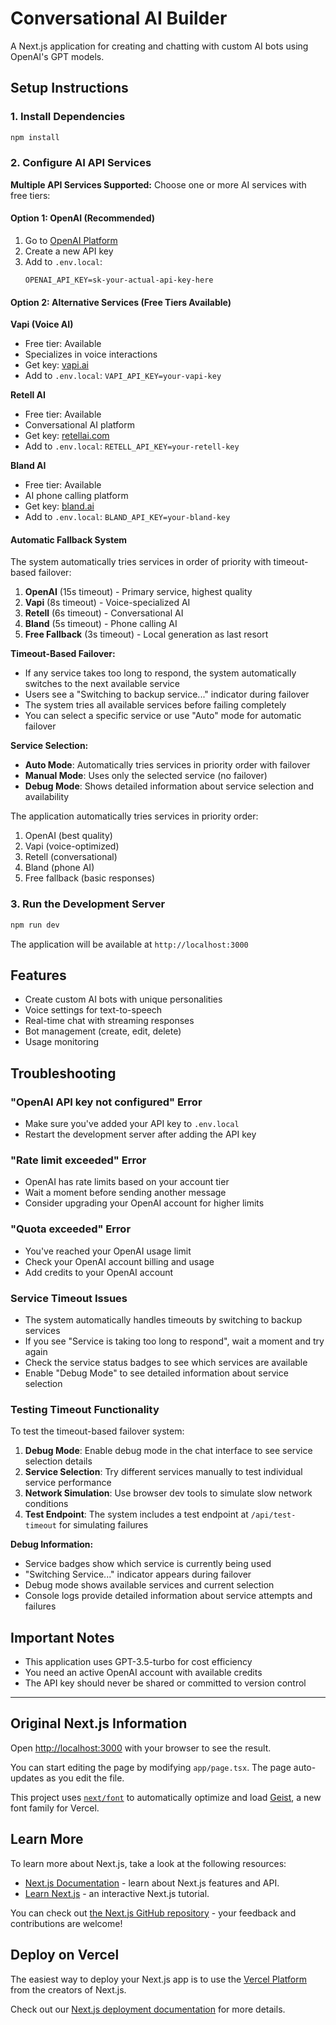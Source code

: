 # Conversational AI Builder

A Next.js application for creating and chatting with custom AI bots using OpenAI's GPT models.

## Setup Instructions

### 1. Install Dependencies

```bash
npm install
```

### 2. Configure AI API Services

**Multiple API Services Supported:** Choose one or more AI services with free tiers:

#### Option 1: OpenAI (Recommended)

1. Go to [OpenAI Platform](https://platform.openai.com/account/api-keys)
2. Create a new API key
3. Add to `.env.local`:
   ```
   OPENAI_API_KEY=sk-your-actual-api-key-here
   ```

#### Option 2: Alternative Services (Free Tiers Available)

**Vapi (Voice AI)**

- Free tier: Available
- Specializes in voice interactions
- Get key: [vapi.ai](https://vapi.ai)
- Add to `.env.local`: `VAPI_API_KEY=your-vapi-key`

**Retell AI**

- Free tier: Available
- Conversational AI platform
- Get key: [retellai.com](https://retellai.com)
- Add to `.env.local`: `RETELL_API_KEY=your-retell-key`

**Bland AI**

- Free tier: Available
- AI phone calling platform
- Get key: [bland.ai](https://bland.ai)
- Add to `.env.local`: `BLAND_API_KEY=your-bland-key`

#### Automatic Fallback System

The system automatically tries services in order of priority with timeout-based failover:

1. **OpenAI** (15s timeout) - Primary service, highest quality
2. **Vapi** (8s timeout) - Voice-specialized AI
3. **Retell** (6s timeout) - Conversational AI
4. **Bland** (5s timeout) - Phone calling AI
5. **Free Fallback** (3s timeout) - Local generation as last resort

**Timeout-Based Failover:**

- If any service takes too long to respond, the system automatically switches to the next available service
- Users see a "Switching to backup service..." indicator during failover
- The system tries all available services before failing completely
- You can select a specific service or use "Auto" mode for automatic failover

**Service Selection:**

- **Auto Mode**: Automatically tries services in priority order with failover
- **Manual Mode**: Uses only the selected service (no failover)
- **Debug Mode**: Shows detailed information about service selection and availability

The application automatically tries services in priority order:

1. OpenAI (best quality)
2. Vapi (voice-optimized)
3. Retell (conversational)
4. Bland (phone AI)
5. Free fallback (basic responses)

### 3. Run the Development Server

```bash
npm run dev
```

The application will be available at `http://localhost:3000`

## Features

- Create custom AI bots with unique personalities
- Voice settings for text-to-speech
- Real-time chat with streaming responses
- Bot management (create, edit, delete)
- Usage monitoring

## Troubleshooting

### "OpenAI API key not configured" Error

- Make sure you've added your API key to `.env.local`
- Restart the development server after adding the API key

### "Rate limit exceeded" Error

- OpenAI has rate limits based on your account tier
- Wait a moment before sending another message
- Consider upgrading your OpenAI account for higher limits

### "Quota exceeded" Error

- You've reached your OpenAI usage limit
- Check your OpenAI account billing and usage
- Add credits to your OpenAI account

### Service Timeout Issues

- The system automatically handles timeouts by switching to backup services
- If you see "Service is taking too long to respond", wait a moment and try again
- Check the service status badges to see which services are available
- Enable "Debug Mode" to see detailed information about service selection

### Testing Timeout Functionality

To test the timeout-based failover system:

1. **Debug Mode**: Enable debug mode in the chat interface to see service selection details
2. **Service Selection**: Try different services manually to test individual service performance
3. **Network Simulation**: Use browser dev tools to simulate slow network conditions
4. **Test Endpoint**: The system includes a test endpoint at `/api/test-timeout` for simulating failures

**Debug Information:**

- Service badges show which service is currently being used
- "Switching Service..." indicator appears during failover
- Debug mode shows available services and current selection
- Console logs provide detailed information about service attempts and failures

## Important Notes

- This application uses GPT-3.5-turbo for cost efficiency
- You need an active OpenAI account with available credits
- The API key should never be shared or committed to version control

---

## Original Next.js Information

Open [http://localhost:3000](http://localhost:3000) with your browser to see the result.

You can start editing the page by modifying `app/page.tsx`. The page auto-updates as you edit the file.

This project uses [`next/font`](https://nextjs.org/docs/app/building-your-application/optimizing/fonts) to automatically optimize and load [Geist](https://vercel.com/font), a new font family for Vercel.

## Learn More

To learn more about Next.js, take a look at the following resources:

- [Next.js Documentation](https://nextjs.org/docs) - learn about Next.js features and API.
- [Learn Next.js](https://nextjs.org/learn) - an interactive Next.js tutorial.

You can check out [the Next.js GitHub repository](https://github.com/vercel/next.js) - your feedback and contributions are welcome!

## Deploy on Vercel

The easiest way to deploy your Next.js app is to use the [Vercel Platform](https://vercel.com/new?utm_medium=default-template&filter=next.js&utm_source=create-next-app&utm_campaign=create-next-app-readme) from the creators of Next.js.

Check out our [Next.js deployment documentation](https://nextjs.org/docs/app/building-your-application/deploying) for more details.
